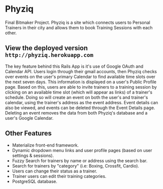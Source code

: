 # Phyziq
Final Bitmaker Project. Phyziq is a site which connects users to Personal Trainers in their city and allows them to book Training Sessions with each other.

## View the deployed version `http://phyziq.herokuapp.com`
The key feature behind this Rails App is it's use of Google OAuth and Calendar API.
Users login through their gmail accounts, then Phyziq checks over events on the user's primary Calendar to find available time slots over the next seven days. This information is displayed on a user's Public Profile page.
Based on this, users are able to invite trainers to a training session by clicking on an available time slot (which will appear as links) of a trainer's schedule. Doing so will create an event on both the user's and trainer's calendar, using the trainer's address as the event address.
Event details can also be viewed, and events can be deleted through the Event Details page. Deleting an event removes the data from both Phyziq's database and a user's Google Calendar.

## Other Features
* Materialize front-end framework.
* Dynamic dropdown menu links and user profile pages (based on user settings & sessions).
* Fuzzy Search for trainers by name or address using the search bar.
* Search for trainers by "category" (i.e: Boxing, Crossfit, Cardio).
* Users can change their status as a trainer.
* Trainer users can edit their training categories.
* PostgreSQL database.
